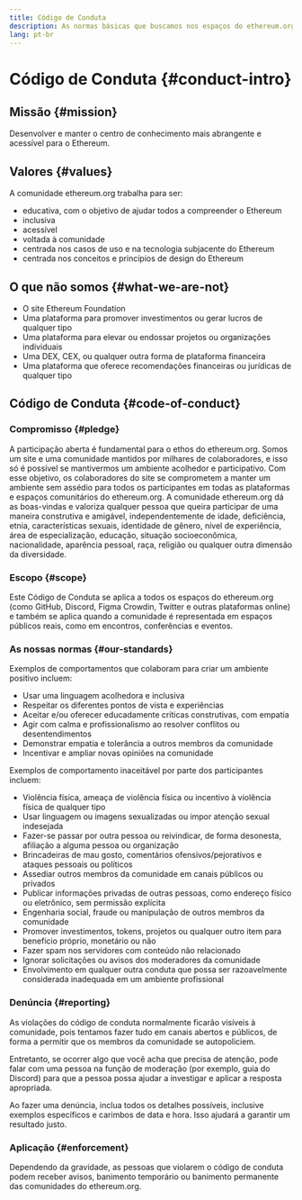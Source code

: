```yaml
---
title: Código de Conduta
description: As normas básicas que buscamos nos espaços do ethereum.org.
lang: pt-br
---
```


# Código de Conduta {#conduct-intro}

## Missão {#mission}

Desenvolver e manter o centro de conhecimento mais abrangente e acessível para o Ethereum.

## Valores {#values}

A comunidade ethereum.org trabalha para ser:

- educativa, com o objetivo de ajudar todos a compreender o Ethereum
- inclusiva
- acessível
- voltada à comunidade
- centrada nos casos de uso e na tecnologia subjacente do Ethereum
- centrada nos conceitos e princípios de design do Ethereum

## O que não somos {#what-we-are-not}

- O site Ethereum Foundation
- Uma plataforma para promover investimentos ou gerar lucros de qualquer tipo
- Uma plataforma para elevar ou endossar projetos ou organizações individuais
- Uma DEX, CEX, ou qualquer outra forma de plataforma financeira
- Uma plataforma que oferece recomendações financeiras ou jurídicas de qualquer tipo

## Código de Conduta {#code-of-conduct}

### Compromisso {#pledge}

A participação aberta é fundamental para o ethos do ethereum.org. Somos um site e uma comunidade mantidos por milhares de colaboradores, e isso só é possível se mantivermos um ambiente acolhedor e participativo. Com esse objetivo, os colaboradores do site se comprometem a manter um ambiente sem assédio para todos os participantes em todas as plataformas e espaços comunitários do ethereum.org. A comunidade ethereum.org dá as boas-vindas e valoriza qualquer pessoa que queira participar de uma maneira construtiva e amigável, independentemente de idade, deficiência, etnia, características sexuais, identidade de gênero, nível de experiência, área de especialização, educação, situação socioeconômica, nacionalidade, aparência pessoal, raça, religião ou qualquer outra dimensão da diversidade.

### Escopo {#scope}

Este Código de Conduta se aplica a todos os espaços do ethereum.org (como GitHub, Discord, Figma Crowdin, Twitter e outras plataformas online) e também se aplica quando a comunidade é representada em espaços públicos reais, como em encontros, conferências e eventos.

### As nossas normas {#our-standards}

Exemplos de comportamentos que colaboram para criar um ambiente positivo incluem:

- Usar uma linguagem acolhedora e inclusiva
- Respeitar os diferentes pontos de vista e experiências
- Aceitar e/ou oferecer educadamente críticas construtivas, com empatia
- Agir com calma e profissionalismo ao resolver conflitos ou desentendimentos
- Demonstrar empatia e tolerância a outros membros da comunidade
- Incentivar e ampliar novas opiniões na comunidade

Exemplos de comportamento inaceitável por parte dos participantes incluem:

- Violência física, ameaça de violência física ou incentivo à violência física de qualquer tipo
- Usar linguagem ou imagens sexualizadas ou impor atenção sexual indesejada
- Fazer-se passar por outra pessoa ou reivindicar, de forma desonesta, afiliação a alguma pessoa ou organização
- Brincadeiras de mau gosto, comentários ofensivos/pejorativos e ataques pessoais ou políticos
- Assediar outros membros da comunidade em canais públicos ou privados
- Publicar informações privadas de outras pessoas, como endereço físico ou eletrônico, sem permissão explícita
- Engenharia social, fraude ou manipulação de outros membros da comunidade
- Promover investimentos, tokens, projetos ou qualquer outro item para benefício próprio, monetário ou não
- Fazer spam nos servidores com conteúdo não relacionado
- Ignorar solicitações ou avisos dos moderadores da comunidade
- Envolvimento em qualquer outra conduta que possa ser razoavelmente considerada inadequada em um ambiente profissional

### Denúncia {#reporting}

As violações do código de conduta normalmente ficarão visíveis à comunidade, pois tentamos fazer tudo em canais abertos e públicos, de forma a permitir que os membros da comunidade se autopoliciem.

Entretanto, se ocorrer algo que você acha que precisa de atenção, pode falar com uma pessoa na função de moderação (por exemplo, guia do Discord) para que a pessoa possa ajudar a investigar e aplicar a resposta apropriada.

Ao fazer uma denúncia, inclua todos os detalhes possíveis, inclusive exemplos específicos e carimbos de data e hora. Isso ajudará a garantir um resultado justo.

### Aplicação {#enforcement}

Dependendo da gravidade, as pessoas que violarem o código de conduta podem receber avisos, banimento temporário ou banimento permanente das comunidades do ethereum.org.
